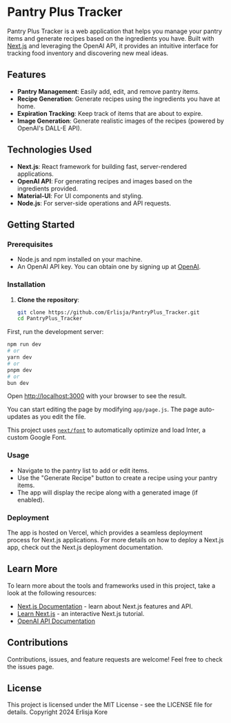 # Pantry Plus Tracker

Pantry Plus Tracker is a web application that helps you manage your pantry items and generate recipes based on the ingredients you have. Built with [Next.js](https://nextjs.org/) and leveraging the OpenAI API, it provides an intuitive interface for tracking food inventory and discovering new meal ideas.

## Features

- **Pantry Management**: Easily add, edit, and remove pantry items.
- **Recipe Generation**: Generate recipes using the ingredients you have at home.
- **Expiration Tracking**: Keep track of items that are about to expire.
- **Image Generation**: Generate realistic images of the recipes (powered by OpenAI's DALL-E API).

## Technologies Used

- **Next.js**: React framework for building fast, server-rendered applications.
- **OpenAI API**: For generating recipes and images based on the ingredients provided.
- **Material-UI**: For UI components and styling.
- **Node.js**: For server-side operations and API requests.

## Getting Started

### Prerequisites

- Node.js and npm installed on your machine.
- An OpenAI API key. You can obtain one by signing up at [OpenAI](https://beta.openai.com/signup/).

### Installation

1. **Clone the repository**:

   ```bash
   git clone https://github.com/Erlisja/PantryPlus_Tracker.git
   cd PantryPlus_Tracker


First, run the development server:

```bash
npm run dev
# or
yarn dev
# or
pnpm dev
# or
bun dev
```

Open [http://localhost:3000](http://localhost:3000) with your browser to see the result.

You can start editing the page by modifying `app/page.js`. The page auto-updates as you edit the file.

This project uses [`next/font`](https://nextjs.org/docs/basic-features/font-optimization) to automatically optimize and load Inter, a custom Google Font.


### Usage
- Navigate to the pantry list to add or edit items.
- Use the "Generate Recipe" button to create a recipe using your pantry items.
- The app will display the recipe along with a generated image (if enabled).
### Deployment
The app is hosted on Vercel, which provides a seamless deployment process for Next.js applications. For more details on how to deploy a Next.js app, check out the Next.js deployment documentation.

## Learn More
To learn more about the tools and frameworks used in this project, take a look at the following resources:
- [Next.js Documentation](https://nextjs.org/docs) - learn about Next.js features and API.
- [Learn Next.js](https://nextjs.org/learn) - an interactive Next.js tutorial.
- [OpenAI API Documentation](https://platform.openai.com/docs/overview) 

## Contributions
Contributions, issues, and feature requests are welcome! Feel free to check the issues page.

## License
This project is licensed under the MIT License - see the LICENSE file for details.
Copyright 2024 Erlisja Kore
